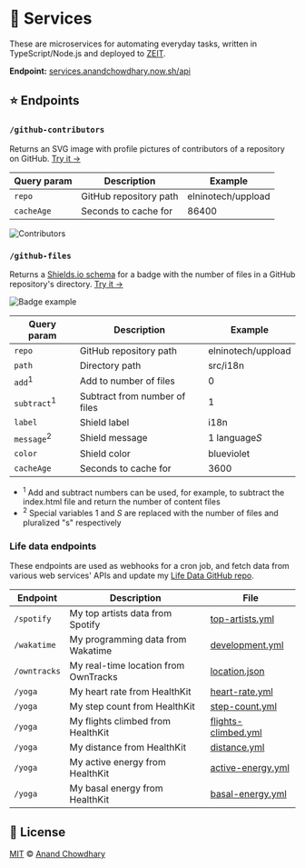 # 🔧 Services

These are microservices for automating everyday tasks, written in TypeScript/Node.js and deployed to [ZEIT](https://zeit.co).

**Endpoint:** [services.anandchowdhary.now.sh/api](https://services.anandchowdhary.now.sh/api/)

## ⭐ Endpoints

### `/github-contributors`

Returns an SVG image with profile pictures of contributors of a repository on GitHub. [Try it →](https://services.anandchowdhary.now.sh/api/github-contributors?repo=elninotech/uppload)

| Query param | Description | Example |
| ----------- | ----------- | ------- |
| `repo` | GitHub repository path | elninotech/uppload |
| `cacheAge` | Seconds to cache for | 86400 |

![Contributors](https://services.anandchowdhary.now.sh/api/github-contributors?repo=AnandChowdhary/services)

### `/github-files`

Returns a [Shields.io schema](https://shields.io/endpoint) for a badge with the number of files in a GitHub repository's directory. [Try it →](https://services.anandchowdhary.now.sh/api/github-files?repo=elninotech/uppload&path=src/i18n&subtract=1&label=i18n&message=%241%24%20language%24S%24&color=blueviolet)

![Badge example](https://img.shields.io/endpoint?url=https%3A%2F%2Fservices.anandchowdhary.now.sh%2Fapi%2Fgithub-files%3Frepo%3Delninotech%2Fuppload%26path%3Dsrc%2Fi18n%26subtract%3D1%26label%3Di18n%26message%3D%25241%2524%2520language%2524S%2524%26color%3Dblueviolet)

| Query param | Description | Example |
| ----------- | ----------- | ------- |
| `repo` | GitHub repository path | elninotech/uppload |
| `path` | Directory path | src/i18n |
| `add`<sup>1</sup> | Add to number of files | 0 |
| `subtract`<sup>1</sup> | Subtract from number of files | 1 |
| `label` | Shield label | i18n |
| `message`<sup>2</sup> | Shield message | $1$ language$S$ |
| `color` | Shield color | blueviolet |
| `cacheAge` | Seconds to cache for | 3600 |

- <sup>1</sup> Add and subtract numbers can be used, for example, to subtract the index.html file and return the number of content files
- <sup>2</sup> Special variables $1$ and $S$ are replaced with the number of files and pluralized "s" respectively

### Life data endpoints

These endpoints are used as webhooks for a cron job, and fetch data from various web services' APIs and update my [Life Data GitHub repo](https://github.com/AnandChowdhary/life-data).

| Endpoint | Description | File |
| -------- | ----------- | ---- |
| `/spotify` | My top artists data from Spotify | [top-artists.yml](https://github.com/AnandChowdhary/life-data/blob/master/top-artists.yml) |
| `/wakatime` | My programming data from Wakatime | [development.yml](https://github.com/AnandChowdhary/life-data/blob/master/development.yml) |
| `/owntracks` | My real-time location from OwnTracks | [location.json](https://github.com/AnandChowdhary/life-data/blob/master/location.json) |
| `/yoga` | My heart rate from HealthKit | [heart-rate.yml](https://github.com/AnandChowdhary/life-data/blob/master/heart-rate.yml) |
| `/yoga` | My step count from HealthKit | [step-count.yml](https://github.com/AnandChowdhary/life-data/blob/master/step-count.yml) |
| `/yoga` | My flights climbed from HealthKit | [flights-climbed.yml](https://github.com/AnandChowdhary/life-data/blob/master/flights-climbed.yml) |
| `/yoga` | My distance from HealthKit | [distance.yml](https://github.com/AnandChowdhary/life-data/blob/master/distance.yml) |
| `/yoga` | My active energy from HealthKit | [active-energy.yml](https://github.com/AnandChowdhary/life-data/blob/master/active-energy.yml) |
| `/yoga` | My basal energy from HealthKit | [basal-energy.yml](https://github.com/AnandChowdhary/life-data/blob/master/basal-energy.yml) |

## 📄 License

[MIT](https://github.com/AnandChowdhary/services/blob/master/LICENSE) © [Anand Chowdhary](https://anandchowdhary.com)
